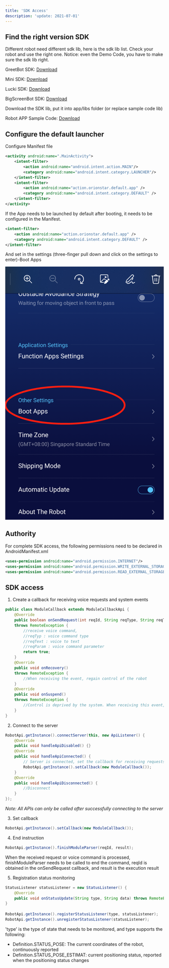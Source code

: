 ```yaml
---
title: 'SDK Access'
description: 'update: 2021-07-01'
---
```


## Find the right version SDK
Different robot need different sdk lib, here is the sdk lib list. Check your robot and use the right one. Notice: even the Demo Code, you have to make sure the sdk lib right.

GreetBot SDK: [Download](https://orion-base-test-1256573505.cos.ap-beijing.myqcloud.com/cn_docs_file/2021-06-23_16%3A16%3A13_robotservice_release_bxm_v1.1.1.jar)

Mini SDK: [Download](https://orion-base-test-1256573505.cos.ap-beijing.myqcloud.com/cn_docs_file/2021-06-23_16%3A16%3A27_robotservice_release_mini_v6.5.jar)

Lucki SDK: [Download](https://orion-base-test-1256573505.cos.ap-beijing.myqcloud.com/cn_docs_file/2021-06-23_16%3A16%3A38_robotservice_release_saiph_V6.11.jar)

BigScreenBot SDK: [Download](https://orion-base-test-1256573505.cos.ap-beijing.myqcloud.com/cn_docs_file/2021-06-23_16%3A16%3A27_robotservice_release_mini_v6.5.jar)

Download the SDK lib, put it into app/libs folder (or replace sample code lib)

Robot APP Sample Code: [Download](https://orion-base-test-1256573505.cos.ap-beijing.myqcloud.com/cn_docs_file/2021-07-13_14%3A32%3A22_RobotSample-english.zip)


## Configure the default launcher
Configure Manifest file

```xml
<activity android:name=".MainActivity">
    <intent-filter>
        <action android:name="android.intent.action.MAIN"/>
        <category android:name="android.intent.category.LAUNCHER"/>
    </intent-filter>
    <intent-filter>
        <action android:name="action.orionstar.default.app" />
        <category android:name="android.intent.category.DEFAULT" />
    </intent-filter>
</activity>
```

If the App needs to be launched by default after booting, it needs to be configured in the Manifest.

```xml
<intent-filter>
    <action android:name="action.orionstar.default.app" />
    <category android:name="android.intent.category.DEFAULT" />
</intent-filter>
```
 
And set in the settings (three-finger pull down and click on the settings to enter)-Boot Apps

<img src="./assets/boot_app.png">
 
## Authority
For complete SDK access, the following permissions need to be declared in AndroidManifest.xml
```xml
<uses-permission android:name="android.permission.INTERNET"/>
<uses-permission android:name="android.permission.WRITE_EXTERNAL_STORAGE"/>
<uses-permission android:name="android.permission.READ_EXTERNAL_STORAGE"/>
```



## SDK access
1. Create a callback for receiving voice requests and system events

``` java
public class ModuleCallback extends ModuleCallbackApi {
    @Override
    public boolean onSendRequest(int reqId, String reqType, String reqText, String reqParam)
    throws RemoteException {
        //receive voice command,
        //reqTyp : voice command type
        //reqText : voice to text
        //reqParam : voice command parameter
        return true;
    }
    @Override
    public void onRecovery()
    throws RemoteException {
        //When receiving the event, regain control of the robot
    }
    @Override
    public void onSuspend()
    throws RemoteException {
        //Control is deprived by the system. When receiving this event, all Api calls are invalid
    }
}
```

2. Connect to the server

``` Java 
RobotApi.getInstance().connectServer(this, new ApiListener() {
    @Override
    public void handleApiDisabled() {}
    @Override
    public void handleApiConnected() {
        // Server is connected, set the callback for receiving requests, including voice commands, system events, etc.
        RobotApi.getInstance().setCallback(new ModuleCallback());
    }
    @Override
    public void handleApiDisconnected() {
        //Disconnect
    }
});
```
*Note: All APIs can only be called after successfully connecting to the server*

3. Set callback

``` Java 
RobotApi.getInstance().setCallback(new ModuleCallback());
```

4. End instruction

``` Java 
RobotApi.getInstance().finishModuleParser(reqId, result);
```

When the received request or voice command is processed, finishModuleParser needs to be called to end the command, reqId is obtained in the onSendRequest callback, and result is the execution result

5. Registration status monitoring

``` Java 
StatusListener statusListener = new StatusListener() {
    @Override
    public void onStatusUpdate(String type, String data) throws RemoteException {};
}

RobotApi.getInstance().registerStatusListener(type, statusListener);
RobotApi.getInstance().unregisterStatusListener(statusListener);
```

'type' is the type of state that needs to be monitored, and type supports the following:

- Definition.STATUS_POSE: The current coordinates of the robot, continuously reported
- Definition.STATUS_POSE_ESTIMAT: current positioning status, reported when the positioning status changes
